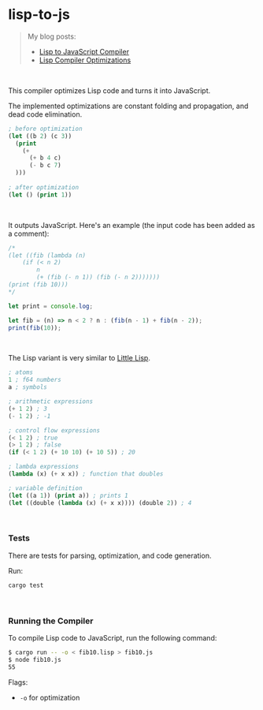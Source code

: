 # lisp-to-js

> My blog posts:
>
> - [Lisp to JavaScript Compiler](https://healeycodes.com/lisp-to-javascript-compiler)
> - [Lisp Compiler Optimizations](https://healeycodes.com/lisp-compiler-optimizations)

<br>

This compiler optimizes Lisp code and turns it into JavaScript.

The implemented optimizations are constant folding and propagation, and dead
code elimination.

```lisp
; before optimization
(let ((b 2) (c 3))
  (print
    (+
      (+ b 4 c)
      (- b c 7)
  )))
 
; after optimization
(let () (print 1))
```

<br>

It outputs JavaScript. Here's an example (the input code has been added as a comment):

```js
/*
(let ((fib (lambda (n)
    (if (< n 2)
        n
        (+ (fib (- n 1)) (fib (- n 2)))))))
(print (fib 10)))
*/

let print = console.log;

let fib = (n) => n < 2 ? n : (fib(n - 1) + fib(n - 2));
print(fib(10));
```

<br>

The Lisp variant is very similar to
[Little Lisp](https://maryrosecook.com/blog/post/little-lisp-interpreter).

```lisp
; atoms
1 ; f64 numbers
a ; symbols

; arithmetic expressions
(+ 1 2) ; 3
(- 1 2) ; -1

; control flow expressions
(< 1 2) ; true
(> 1 2) ; false
(if (< 1 2) (+ 10 10) (+ 10 5)) ; 20

; lambda expressions
(lambda (x) (+ x x)) ; function that doubles

; variable definition
(let ((a 1)) (print a)) ; prints 1
(let ((double (lambda (x) (+ x x)))) (double 2)) ; 4
```

<br>

### Tests

There are tests for parsing, optimization, and code generation. 

Run:

```bash
cargo test
```

<br>

### Running the Compiler

To compile Lisp code to JavaScript, run the following command:

```bash
$ cargo run -- -o < fib10.lisp > fib10.js
$ node fib10.js
55
```

Flags:

- `-o` for optimization
